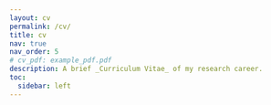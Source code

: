 ```yaml
---
layout: cv
permalink: /cv/
title: cv
nav: true
nav_order: 5
# cv_pdf: example_pdf.pdf
description: A brief _Curriculum Vitae_ of my research career.
toc:
  sidebar: left
---
```

